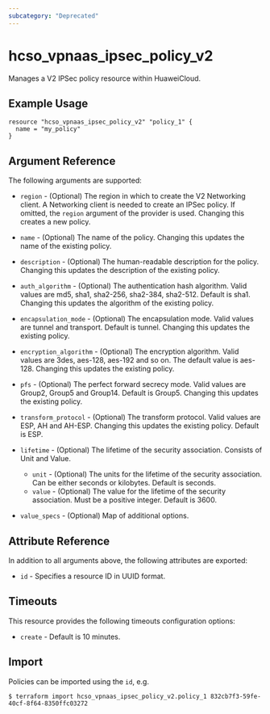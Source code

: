 ```yaml
---
subcategory: "Deprecated"
---
```


# hcso_vpnaas_ipsec_policy_v2

Manages a V2 IPSec policy resource within HuaweiCloud.

## Example Usage

```hcl
resource "hcso_vpnaas_ipsec_policy_v2" "policy_1" {
  name = "my_policy"
}
```

## Argument Reference

The following arguments are supported:

* `region` - (Optional) The region in which to create the V2 Networking client. A Networking client is needed to create
  an IPSec policy. If omitted, the
  `region` argument of the provider is used. Changing this creates a new policy.

* `name` - (Optional) The name of the policy. Changing this updates the name of the existing policy.

* `description` - (Optional) The human-readable description for the policy. Changing this updates the description of the
  existing policy.

* `auth_algorithm` - (Optional) The authentication hash algorithm. Valid values are md5, sha1, sha2-256, sha2-384,
  sha2-512. Default is sha1. Changing this updates the algorithm of the existing policy.

* `encapsulation_mode` - (Optional) The encapsulation mode. Valid values are tunnel and transport. Default is tunnel.
  Changing this updates the existing policy.

* `encryption_algorithm` - (Optional) The encryption algorithm. Valid values are 3des, aes-128, aes-192 and so on. The
  default value is aes-128. Changing this updates the existing policy.

* `pfs` - (Optional) The perfect forward secrecy mode. Valid values are Group2, Group5 and Group14. Default is Group5.
  Changing this updates the existing policy.

* `transform_protocol` - (Optional) The transform protocol. Valid values are ESP, AH and AH-ESP. Changing this updates
  the existing policy. Default is ESP.

* `lifetime` - (Optional) The lifetime of the security association. Consists of Unit and Value.
  + `unit` - (Optional) The units for the lifetime of the security association. Can be either seconds or kilobytes.
    Default is seconds.
  + `value` - (Optional) The value for the lifetime of the security association. Must be a positive integer. Default is
    3600.

* `value_specs` - (Optional) Map of additional options.

## Attribute Reference

In addition to all arguments above, the following attributes are exported:

* `id` - Specifies a resource ID in UUID format.

## Timeouts

This resource provides the following timeouts configuration options:

* `create` - Default is 10 minutes.

## Import

Policies can be imported using the `id`, e.g.

```
$ terraform import hcso_vpnaas_ipsec_policy_v2.policy_1 832cb7f3-59fe-40cf-8f64-8350ffc03272
```

